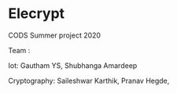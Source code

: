 # Elecrypt

CODS Summer project 2020

Team : 

Iot: Gautham YS, Shubhanga Amardeep

Cryptography: Saileshwar Karthik, Pranav Hegde, 

